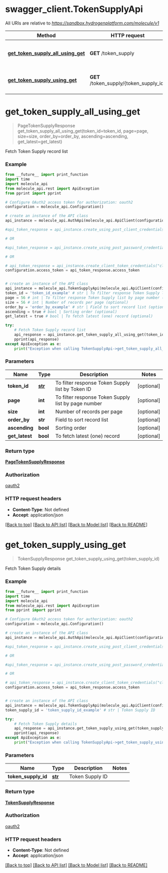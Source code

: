 # swagger_client.TokenSupplyApi

All URIs are relative to *https://sandbox.hydrogenplatform.com/molecule/v1*

Method | HTTP request | Description
------------- | ------------- | -------------
[**get_token_supply_all_using_get**](TokenSupplyApi.md#get_token_supply_all_using_get) | **GET** /token_supply | Fetch Token Supply record list
[**get_token_supply_using_get**](TokenSupplyApi.md#get_token_supply_using_get) | **GET** /token_supply/{token_supply_id} | Fetch Token Supply details


# **get_token_supply_all_using_get**
> PageTokenSupplyResponse get_token_supply_all_using_get(token_id=token_id, page=page, size=size, order_by=order_by, ascending=ascending, get_latest=get_latest)

Fetch Token Supply record list

### Example
```python
from __future__ import print_function
import time
import molecule_api
from molecule_api.rest import ApiException
from pprint import pprint

# Configure OAuth2 access token for authorization: oauth2
configuration = molecule_api.Configuration()

# create an instance of the API class
api_instance = molecule_api.AuthApi(molecule_api.ApiClient(configuration))

#api_token_response = api_instance.create_using_post_client_credentials("client_id", "password")

# OR

#api_token_response = api_instance.create_using_post_password_credentials("client_id","password", "username", "secret" )

# OR

# api_token_response = api_instance.create_client_token_credentials("client_id", "password", "client_token");
configuration.access_token = api_token_response.access_token


# create an instance of the API class
api_instance = molecule_api.TokenSupplyApi(molecule_api.ApiClient(configuration))
token_id = 'token_id_example' # str | To filter response Token Supply list by Token ID (optional)
page = 56 # int | To filter response Token Supply list by page number (optional)
size = 56 # int | Number of records per page (optional)
order_by = 'order_by_example' # str | Field to sort record list (optional)
ascending = true # bool | Sorting order (optional)
get_latest = true # bool | To fetch latest (one) record (optional)

try:
    # Fetch Token Supply record list
    api_response = api_instance.get_token_supply_all_using_get(token_id=token_id, page=page, size=size, order_by=order_by, ascending=ascending, get_latest=get_latest)
    pprint(api_response)
except ApiException as e:
    print("Exception when calling TokenSupplyApi->get_token_supply_all_using_get: %s\n" % e)
```

### Parameters

Name | Type | Description  | Notes
------------- | ------------- | ------------- | -------------
 **token_id** | [**str**](.md)| To filter response Token Supply list by Token ID | [optional] 
 **page** | **int**| To filter response Token Supply list by page number | [optional] 
 **size** | **int**| Number of records per page | [optional] 
 **order_by** | **str**| Field to sort record list | [optional] 
 **ascending** | **bool**| Sorting order | [optional] 
 **get_latest** | **bool**| To fetch latest (one) record | [optional] 

### Return type

[**PageTokenSupplyResponse**](PageTokenSupplyResponse.md)

### Authorization

[oauth2](../README.md#oauth2)

### HTTP request headers

 - **Content-Type**: Not defined
 - **Accept**: application/json

[[Back to top]](#) [[Back to API list]](../README.md#documentation-for-api-endpoints) [[Back to Model list]](../README.md#documentation-for-models) [[Back to README]](../README.md)

# **get_token_supply_using_get**
> TokenSupplyResponse get_token_supply_using_get(token_supply_id)

Fetch Token Supply details

### Example
```python
from __future__ import print_function
import time
import molecule_api
from molecule_api.rest import ApiException
from pprint import pprint

# Configure OAuth2 access token for authorization: oauth2
configuration = molecule_api.Configuration()

# create an instance of the API class
api_instance = molecule_api.AuthApi(molecule_api.ApiClient(configuration))

#api_token_response = api_instance.create_using_post_client_credentials("client_id", "password")

# OR

#api_token_response = api_instance.create_using_post_password_credentials("client_id","password", "username", "secret" )

# OR

# api_token_response = api_instance.create_client_token_credentials("client_id", "password", "client_token");
configuration.access_token = api_token_response.access_token


# create an instance of the API class
api_instance = molecule_api.TokenSupplyApi(molecule_api.ApiClient(configuration))
token_supply_id = 'token_supply_id_example' # str | Token Supply ID

try:
    # Fetch Token Supply details
    api_response = api_instance.get_token_supply_using_get(token_supply_id)
    pprint(api_response)
except ApiException as e:
    print("Exception when calling TokenSupplyApi->get_token_supply_using_get: %s\n" % e)
```

### Parameters

Name | Type | Description  | Notes
------------- | ------------- | ------------- | -------------
 **token_supply_id** | [**str**](.md)| Token Supply ID | 

### Return type

[**TokenSupplyResponse**](TokenSupplyResponse.md)

### Authorization

[oauth2](../README.md#oauth2)

### HTTP request headers

 - **Content-Type**: Not defined
 - **Accept**: application/json

[[Back to top]](#) [[Back to API list]](../README.md#documentation-for-api-endpoints) [[Back to Model list]](../README.md#documentation-for-models) [[Back to README]](../README.md)

